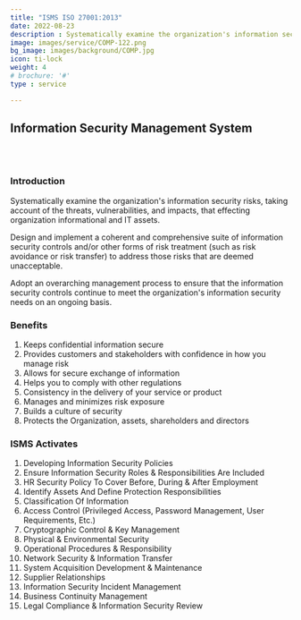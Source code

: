 ```yaml
---
title: "ISMS ISO 27001:2013"
date: 2022-08-23
description : Systematically examine the organization's information security risks, taking account of the threats, vulnerabilities, and impacts, that effecting organization informational and IT assets. Design and implement a coherent and comprehensive suite of information security controls and/or other forms of risk treatment (such as risk avoidance or risk transfer) to address those risks that are deemed unacceptable. Adopt an overarching management process to ensure that the information security controls continue to meet the organization's information security needs on an ongoing basis.
image: images/service/COMP-122.png
bg_image: images/background/COMP.jpg
icon: ti-lock
weight: 4
# brochure: '#'
type : service

---
```


## Information Security Management System
<pre>


</pre>

### Introduction
Systematically examine the organization's information security risks, taking account of the threats, vulnerabilities, and impacts, that effecting organization informational and IT assets.

Design and implement a coherent and comprehensive suite of information security controls and/or other forms of risk treatment (such as risk avoidance or risk transfer) to address those risks that are deemed unacceptable.

Adopt an overarching management process to ensure that the information security controls continue to meet the organization's information security needs on an ongoing basis.

### Benefits
1. Keeps confidential information secure
2. Provides customers and stakeholders with confidence in how you manage risk
3. Allows for secure exchange of information
4. Helps you to comply with other regulations
5. Consistency in the delivery of your service or product
6. Manages and minimizes risk exposure
7. Builds a culture of security
8. Protects the Organization, assets, shareholders and directors

### ISMS Activates
1. Developing Information Security Policies
2. Ensure Information Security Roles & Responsibilities Are Included
3. HR Security Policy To Cover Before, During & After Employment
4. Identify Assets And Define Protection Responsibilities
5. Classification Of Information
6. Access Control (Privileged Access, Password Management, User Requirements, Etc.)
7. Cryptographic Control & Key Management
8. Physical & Environmental Security
9. Operational Procedures & Responsibility
10. Network Security & Information Transfer
11. System Acquisition Development & Maintenance
12. Supplier Relationships
13. Information Security Incident Management
14. Business Continuity Management
15. Legal Compliance & Information Security Review 


